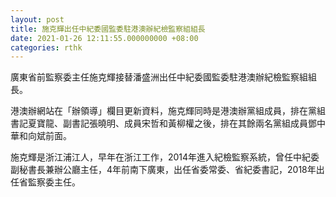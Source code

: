 ```yaml
---
layout: post
title: 施克輝出任中紀委國監委駐港澳辦紀檢監察組組長
date: 2021-01-26 12:11:55.000000000 +08:00
categories: rthk
---
```


廣東省前監察委主任施克輝接替潘盛洲出任中紀委國監委駐港澳辦紀檢監察組組長。

港澳辦網站在「辦領導」欄目更新資料，施克輝同時是港澳辦黨組成員，排在黨組書記夏寶龍、副書記張曉明、成員宋哲和黃柳權之後，排在其餘兩名黨組成員鄧中華和向斌前面。

施克輝是浙江浦江人，早年在浙江工作，2014年進入紀檢監察系統，曾任中紀委副秘書長兼辦公廳主任，4年前南下廣東，出任省委常委、省紀委書記，2018年出任省監察委主任。
